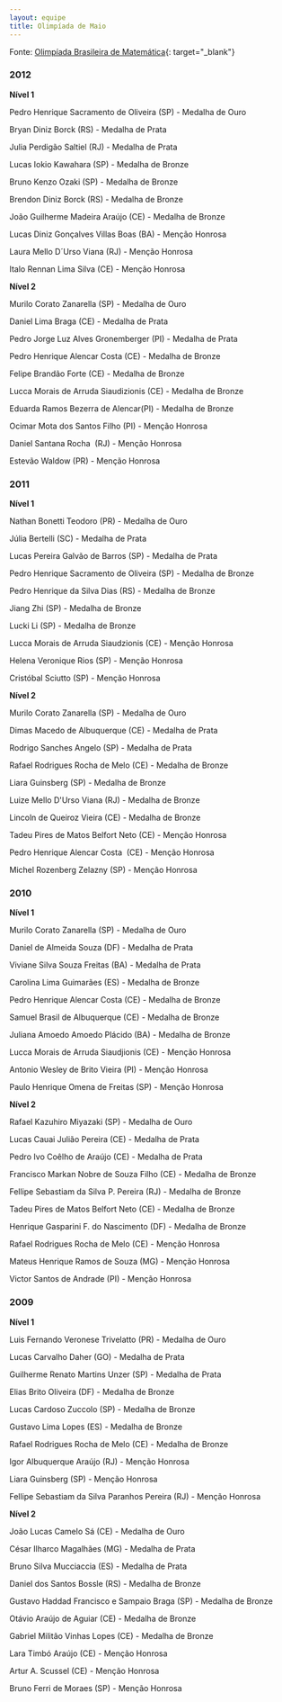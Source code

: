 ```yaml
--- 
layout: equipe
title: Olimpíada de Maio
---
```

Fonte: [Olimpíada Brasileira de Matemática][1]{: target="_blank"}

### 2012

  
**Nível 1**

Pedro Henrique Sacramento de Oliveira (SP) - Medalha de Ouro

Bryan Diniz Borck (RS) - Medalha de Prata

Julia Perdigão Saltiel (RJ) - Medalha de Prata

Lucas Iokio Kawahara (SP) - Medalha de Bronze

Bruno Kenzo Ozaki (SP) - Medalha de Bronze

Brendon Diniz Borck (RS) - Medalha de Bronze

João Guilherme Madeira Araújo (CE) - Medalha de Bronze

Lucas Diniz Gonçalves Villas Boas (BA) - Menção Honrosa

Laura Mello D´Urso Viana (RJ) - Menção Honrosa

Italo Rennan Lima Silva (CE) - Menção Honrosa

**Nível 2**

Murilo Corato Zanarella (SP) - Medalha de Ouro

Daniel Lima Braga (CE) - Medalha de Prata

Pedro Jorge Luz Alves Gronemberger (PI) - Medalha de Prata

Pedro Henrique Alencar Costa (CE) - Medalha de Bronze

Felipe Brandão Forte (CE) - Medalha de Bronze

Lucca Morais de Arruda Siaudizionis (CE) - Medalha de Bronze

Eduarda Ramos Bezerra de Alencar(PI) - Medalha de Bronze

Ocimar Mota dos Santos Filho (PI) - Menção Honrosa

Daniel Santana Rocha  (RJ) - Menção Honrosa

Estevão Waldow (PR) - Menção Honrosa

### 2011

  
**Nível 1**

Nathan Bonetti Teodoro (PR) - Medalha de Ouro

Júlia Bertelli (SC) - Medalha de Prata

Lucas Pereira Galvão de Barros (SP) - Medalha de Prata

Pedro Henrique Sacramento de Oliveira (SP) - Medalha de Bronze

Pedro Henrique da Silva Dias (RS) - Medalha de Bronze

Jiang Zhi (SP) - Medalha de Bronze

Lucki Li (SP) - Medalha de Bronze

Lucca Morais de Arruda Siaudzionis (CE) - Menção Honrosa

Helena Veronique Rios (SP) - Menção Honrosa

Cristóbal Sciutto (SP) - Menção Honrosa

**Nível 2**

Murilo Corato Zanarella (SP) - Medalha de Ouro

Dimas Macedo de Albuquerque (CE) - Medalha de Prata

Rodrigo Sanches Angelo (SP) - Medalha de Prata

Rafael Rodrigues Rocha de Melo (CE) - Medalha de Bronze

Liara Guinsberg (SP) - Medalha de Bronze

Luize Mello D\'Urso Viana (RJ) - Medalha de Bronze

Lincoln de Queiroz Vieira (CE) - Medalha de Bronze

Tadeu Pires de Matos Belfort Neto (CE) - Menção Honrosa

Pedro Henrique Alencar Costa  (CE) - Menção Honrosa

Michel Rozenberg Zelazny (SP) - Menção Honrosa

### 2010

  
**Nível 1**

Murilo Corato Zanarella (SP) - Medalha de Ouro

Daniel de Almeida Souza (DF) - Medalha de Prata

Viviane Silva Souza Freitas (BA) - Medalha de Prata

Carolina Lima Guimarães (ES) - Medalha de Bronze

Pedro Henrique Alencar Costa (CE) - Medalha de Bronze

Samuel Brasil de Albuquerque (CE) - Medalha de Bronze

Juliana Amoedo Amoedo Plácido (BA) - Medalha de Bronze

Lucca Morais de Arruda Siaudjionis (CE) - Menção Honrosa

Antonio Wesley de Brito Vieira (PI) - Menção Honrosa

Paulo Henrique Omena de Freitas (SP) - Menção Honrosa

**Nível 2**

Rafael Kazuhiro Miyazaki (SP) - Medalha de Ouro

Lucas Cauai Julião Pereira (CE) - Medalha de Prata

Pedro Ivo Coêlho de Araújo (CE) - Medalha de Prata

Francisco Markan Nobre de Souza Filho (CE) - Medalha de Bronze

Fellipe Sebastiam da Silva P. Pereira (RJ) - Medalha de Bronze

Tadeu Pires de Matos Belfort Neto (CE) - Medalha de Bronze

Henrique Gasparini F. do Nascimento (DF) - Medalha de Bronze

Rafael Rodrigues Rocha de Melo (CE) - Menção Honrosa

Mateus Henrique Ramos de Souza (MG) - Menção Honrosa

Victor Santos de Andrade (PI) - Menção Honrosa

### 2009

  
**Nível 1**

Luis Fernando Veronese Trivelatto (PR) - Medalha de Ouro

Lucas Carvalho Daher (GO) - Medalha de Prata

Guilherme Renato Martins Unzer (SP) - Medalha de Prata

Elias Brito Oliveira (DF) - Medalha de Bronze

Lucas Cardoso Zuccolo (SP) - Medalha de Bronze

Gustavo Lima Lopes (ES) - Medalha de Bronze

Rafael Rodrigues Rocha de Melo (CE) - Medalha de Bronze

Igor Albuquerque Araújo (RJ) - Menção Honrosa

Liara Guinsberg (SP) - Menção Honrosa

Fellipe Sebastiam da Silva Paranhos Pereira (RJ) - Menção Honrosa

**Nível 2**

João Lucas Camelo Sá (CE) - Medalha de Ouro

César Ilharco Magalhães (MG) - Medalha de Prata

Bruno Silva Mucciaccia (ES) - Medalha de Prata

Daniel dos Santos Bossle (RS) - Medalha de Bronze

Gustavo Haddad Francisco e Sampaio Braga (SP) - Medalha de Bronze

Otávio Araújo de Aguiar (CE) - Medalha de Bronze

Gabriel Militão Vinhas Lopes (CE) - Medalha de Bronze

Lara Timbó Araújo (CE) - Menção Honrosa

Artur A. Scussel (CE) - Menção Honrosa

Bruno Ferri de Moraes (SP) - Menção Honrosa



[1]: http://www.obm.org.br/opencms/competicoes/internacionais/olimp_maio.html "OBM"
